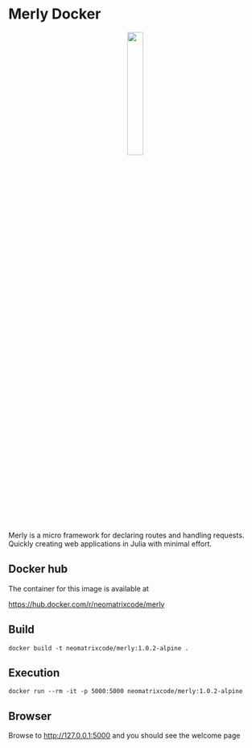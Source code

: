 
# Merly Docker
<p align="center"><img src="https://github.com/neomatrixcode/Merly.jl/blob/master/merly.png" width="25%" ></p>
Merly is a micro framework for declaring routes and handling requests. Quickly creating web applications in Julia with minimal effort.

Docker hub
----------
The container for this image is available at

https://hub.docker.com/r/neomatrixcode/merly

Build
----------
```
docker build -t neomatrixcode/merly:1.0.2-alpine .
```

Execution
----------
```
docker run --rm -it -p 5000:5000 neomatrixcode/merly:1.0.2-alpine
```

Browser
----------
Browse to http://127.0.0.1:5000 and you should see the welcome page
